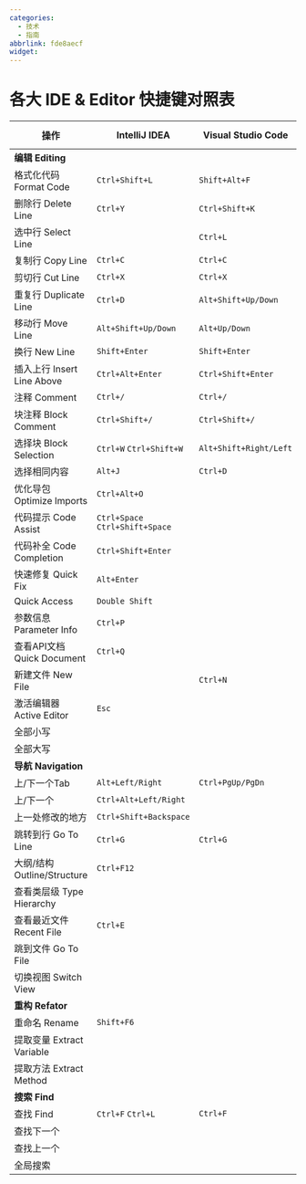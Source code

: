 ```yaml
---
categories:
  - 技术
  - 指南
abbrlink: fde8aecf
widget:
---
```

<!-- more -->

# 各大 IDE & Editor 快捷键对照表

| 操作                        | IntelliJ IDEA                   | Visual Studio Code     | Visual Studio |
| --------------------------- | ------------------------------- | ---------------------- | ------------- |
| **编辑 Editing**            |                                 |                        |               |
| 格式化代码 Format Code      | `Ctrl+Shift+L`                  | `Shift+Alt+F`          |               |
| 删除行 Delete Line          | `Ctrl+Y`                        | `Ctrl+Shift+K`         |               |
| 选中行 Select Line          |                                 | `Ctrl+L`               |               |
| 复制行 Copy Line            | `Ctrl+C`                        | `Ctrl+C`               |               |
| 剪切行 Cut Line             | `Ctrl+X`                        | `Ctrl+X`               |               |
| 重复行 Duplicate Line       | `Ctrl+D`                        | `Alt+Shift+Up/Down`    |               |
| 移动行 Move Line            | `Alt+Shift+Up/Down`             | `Alt+Up/Down`          |               |
| 换行 New Line               | `Shift+Enter`                   | `Shift+Enter`          |               |
| 插入上行 Insert Line Above  | `Ctrl+Alt+Enter`                | `Ctrl+Shift+Enter`     |               |
| 注释 Comment                | `Ctrl+/`                        | `Ctrl+/`               |               |
| 块注释 Block Comment        | `Ctrl+Shift+/`                  | `Ctrl+Shift+/`         |               |
| 选择块 Block Selection      | `Ctrl+W` `Ctrl+Shift+W`         | `Alt+Shift+Right/Left` |               |
| 选择相同内容                | `Alt+J`                         | `Ctrl+D`               |               |
| 优化导包 Optimize Imports   | `Ctrl+Alt+O`                    |                        |               |
| 代码提示 Code Assist        | `Ctrl+Space` `Ctrl+Shift+Space` |                        |               |
| 代码补全 Code Completion    | `Ctrl+Shift+Enter`              |                        |               |
| 快速修复 Quick Fix          | `Alt+Enter`                     |                        |               |
| Quick Access                | `Double Shift`                  |                        |               |
| 参数信息 Parameter Info     | `Ctrl+P`                        |                        |               |
| 查看API文档 Quick Document  | `Ctrl+Q`                        |                        |               |
| 新建文件 New File           |                                 | `Ctrl+N`               |               |
| 激活编辑器 Active Editor    | `Esc`                           |                        |               |
| 全部小写                    |                                 |                        |               |
| 全部大写                    |                                 |                        |               |
| **导航 Navigation**         |                                 |                        |               |
| 上/下一个Tab                | `Alt+Left/Right`                | `Ctrl+PgUp/PgDn`       |               |
| 上/下一个                   | `Ctrl+Alt+Left/Right`           |                        |               |
| 上一处修改的地方            | `Ctrl+Shift+Backspace`          |                        |               |
| 跳转到行 Go To Line         | `Ctrl+G`                        | `Ctrl+G`               |               |
| 大纲/结构 Outline/Structure | `Ctrl+F12`                      |                        |               |
| 查看类层级 Type Hierarchy   |                                 |                        |               |
| 查看最近文件 Recent File    | `Ctrl+E`                        |                        |               |
| 跳到文件 Go To File         |                                 |                        |               |
| 切换视图 Switch View        |                                 |                        |               |
| **重构 Refator**            |                                 |                        |               |
| 重命名 Rename               | `Shift+F6`                      |                        |               |
| 提取变量 Extract Variable   |                                 |                        |               |
| 提取方法 Extract Method     |                                 |                        |               |
| **搜索 Find**               |                                 |                        |               |
| 查找 Find                   | `Ctrl+F` `Ctrl+L`               | `Ctrl+F`               |               |
| 查找下一个                  |                                 |                        |               |
| 查找上一个                  |                                 |                        |               |
| 全局搜索                    |                                 |                        |               |